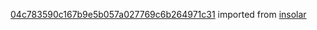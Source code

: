 [04c783590c167b9e5b057a027769c6b264971c31](https://github.com/insolar/insolar/commit/04c783590c167b9e5b057a027769c6b264971c31) imported from [insolar](https://github.com/insolar/insolar)
